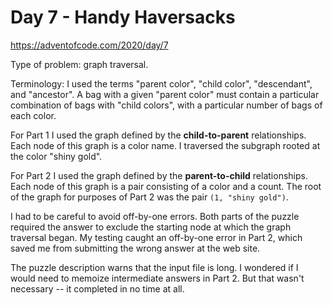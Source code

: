 # Day 7 - Handy Haversacks

<https://adventofcode.com/2020/day/7>

Type of problem: graph traversal.

Terminology: I used the terms "parent color", "child color", "descendant", and "ancestor".  A bag with a given "parent color" must contain a particular combination of bags with "child colors", with a particular number of bags of each color.

For Part 1 I used the graph defined by the **child-to-parent** relationships.  Each node of this graph is a color name.  I traversed the subgraph rooted at the color "shiny gold".

For Part 2 I used the graph defined by the **parent-to-child** relationships.  Each node of this graph is a pair consisting of a color and a count.  The root of the graph for purposes of Part 2 was the pair `(1, "shiny gold")`.

I had to be careful to avoid off-by-one errors.  Both parts of the puzzle required the answer to exclude the starting node at which the graph traversal began.  My testing caught an off-by-one error in Part 2, which saved me from submitting the wrong answer at the web site.

The puzzle description warns that the input file is long.  I wondered if I would need to memoize intermediate answers in Part 2.  But that wasn't necessary -- it completed in no time at all.


